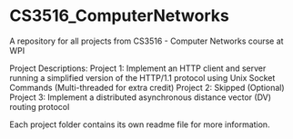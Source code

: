 # CS3516_ComputerNetworks
A repository for all projects from CS3516 - Computer Networks course at WPI

Project Descriptions:
Project 1: Implement an HTTP client and server running a simplified version of the HTTP/1.1 protocol using Unix Socket Commands (Multi-threaded for extra credit)
Project 2: Skipped (Optional)
Project 3: Implement a distributed asynchronous distance vector (DV) routing protocol

Each project folder contains its own readme file for more information.
